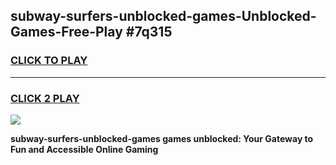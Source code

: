 
## subway-surfers-unblocked-games-Unblocked-Games-Free-Play #7q315
<h3>
<a href="https://us.freeplayer.one?title=subway-surfers-unblocked-games&ref=9M">CLICK TO PLAY</a></h3>
<hr>

<h3>
<a href="https://us.freeplayer.one?title=subway-surfers-unblocked-games&ref=9M">CLICK 2 PLAY</a>
  
</h3>

<a href="https://us.freeplayer.one?title=subway-surfers-unblocked-games&ref=9M"><img src="https://clearcache.store/games.png"></a>


**subway-surfers-unblocked-games games unblocked: Your Gateway to Fun and Accessible Online Gaming**
